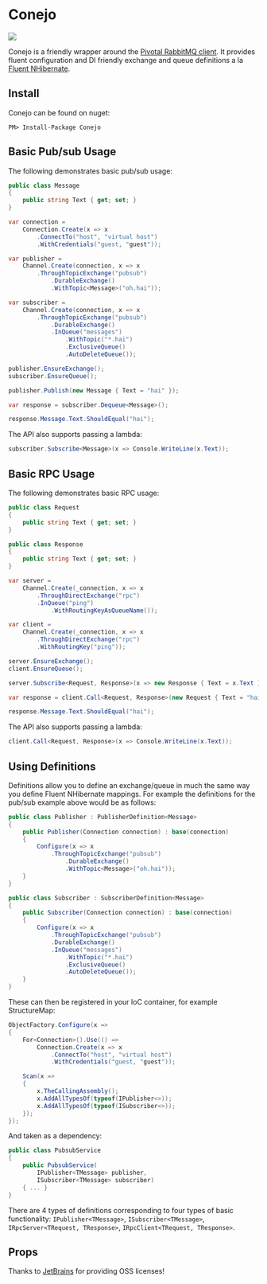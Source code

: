 Conejo
=============

<img src="https://raw.github.com/mikeobrien/Conejo/master/misc/logo.png"/>

Conejo is a friendly wrapper around the [Pivotal RabbitMQ client](https://www.rabbitmq.com/dotnet.html). It provides fluent configuration and DI friendly exchange and queue definitions a la [Fluent NHibernate](http://www.fluentnhibernate.org/).

Install
------------

Conejo can be found on nuget:

    PM> Install-Package Conejo

Basic Pub/sub Usage
------------

The following demonstrates basic pub/sub usage:

```csharp
public class Message
{
    public string Text { get; set; }
}

var connection =
    Connection.Create(x => x
        .ConnectTo("host", "virtual host")
        .WithCredentials("guest, "guest"));

var publisher =
    Channel.Create(connection, x => x
        .ThroughTopicExchange("pubsub")
            .DurableExchange()
            .WithTopic<Message>("oh.hai"));

var subscriber =
    Channel.Create(connection, x => x
        .ThroughTopicExchange("pubsub")
            .DurableExchange()
            .InQueue("messages")
                .WithTopic("*.hai")
                .ExclusiveQueue()
                .AutoDeleteQueue());

publisher.EnsureExchange();
subscriber.EnsureQueue();

publisher.Publish(new Message { Text = "hai" });

var response = subscriber.Dequeue<Message>();

response.Message.Text.ShouldEqual("hai");
```

The API also supports passing a lambda:

```csharp
subscriber.Subscribe<Message>(x => Console.WriteLine(x.Text));
```

Basic RPC Usage
------------

The following demonstrates basic RPC usage:

```csharp
public class Request
{
    public string Text { get; set; }
}

public class Response
{
    public string Text { get; set; }
}

var server = 
    Channel.Create(_connection, x => x
        .ThroughDirectExchange("rpc")
        .InQueue("ping")
            .WithRoutingKeyAsQueueName());

var client = 
    Channel.Create(_connection, x => x
        .ThroughDirectExchange("rpc")
        .WithRoutingKey("ping"));

server.EnsureExchange();
client.EnsureQueue();

server.Subscribe<Request, Response>(x => new Response { Text = x.Text });

var response = client.Call<Request, Response>(new Request { Text = "hai" });

response.Message.Text.ShouldEqual("hai");
```

The API also supports passing a lambda:

```csharp
client.Call<Request, Response>(x => Console.WriteLine(x.Text));
```

Using Definitions
------------

Definitions allow you to define an exchange/queue in much the same way you define Fluent NHibernate mappings. For example the definitions for the pub/sub example above would be as follows:

```csharp
public class Publisher : PublisherDefinition<Message>
{
    public Publisher(Connection connection) : base(connection)
    {
        Configure(x => x
            .ThroughTopicExchange("pubsub")
                .DurableExchange()
                .WithTopic<Message>("oh.hai"));
    }
}

public class Subscriber : SubscriberDefinition<Message>
{
    public Subscriber(Connection connection) : base(connection)
    {
        Configure(x => x
            .ThroughTopicExchange("pubsub")
            .DurableExchange()
            .InQueue("messages")
                .WithTopic("*.hai")
                .ExclusiveQueue()
                .AutoDeleteQueue());
    }
}
```

These can then be registered in your IoC container, for example StructureMap:

```csharp
ObjectFactory.Configure(x =>
{
    For<Connection>().Use(() => 
        Connection.Create(x => x
            .ConnectTo("host", "virtual host")
            .WithCredentials("guest, "guest"));

    Scan(x =>
    {
        x.TheCallingAssembly(); 
        x.AddAllTypesOf(typeof(IPublisher<>));
        x.AddAllTypesOf(typeof(ISubscriber<>));
    });
});
```

And taken as a dependency:

```csharp
public class PubsubService
{
    public PubsubService(
        IPublisher<TMessage> publisher,
        ISubscriber<TMessage> subscriber)
    { ... }
}
```

There are 4 types of definitions corresponding to four types of basic functionality: `IPublisher<TMessage>`, `ISubscriber<TMessage>`, `IRpcServer<TRequest, TResponse>`, `IRpcClient<TRequest, TResponse>`.

Props
------------

Thanks to [JetBrains](http://www.jetbrains.com/) for providing OSS licenses!
